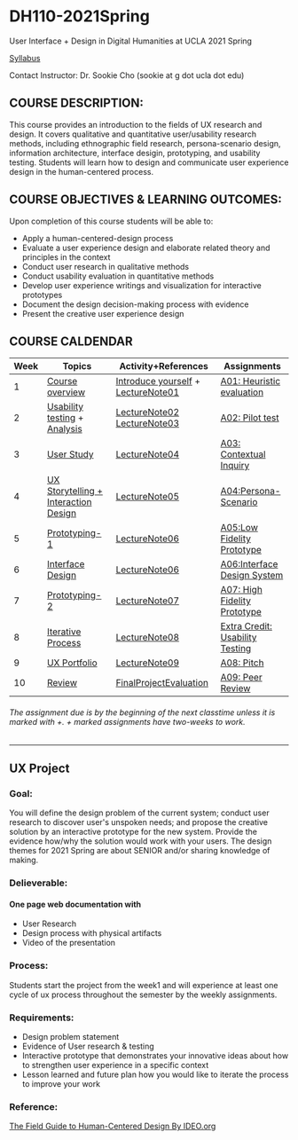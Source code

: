 # DH110-2021Spring
User Interface + Design in Digital Humanities at UCLA 2021 Spring

[Syllabus](https://docs.google.com/document/d/1ofN5BOdzg82V6ZdYl-NKfoVJDilvafDduac9yRfJ4_o/edit?usp=sharing)

Contact Instructor: Dr. Sookie Cho (sookie at g dot ucla dot edu)

## COURSE DESCRIPTION:
This course provides an introduction to the fields of UX research and design. It covers qualitative and quantitative user/usability research methods, including ethnographic field research, persona-scenario design, information architecture, interface desigin, prototyping, and usability testing. Students will learn how to design and communicate user experience design in the human-centered process.

## COURSE OBJECTIVES & LEARNING OUTCOMES:
Upon completion of this course students will be able to:
- Apply a human-centered-design process 
- Evaluate a user experience design and elaborate related theory and principles in the context
- Conduct user research in qualitative methods
- Conduct usability evaluation in quantitative methods
- Develop user experience writings and visualization for interactive prototypes
- Document the design decision-making process with evidence
- Present the creative user experience design

## COURSE CALDENDAR 

Week    |       Topics      |   Activity+References      |   Assignments 
--------|-------------------|--------------------------|------------------------
1       | [Course overview](https://drive.google.com/open?id=1oVQZCIJSUu5e9IBVJG0XQGA9aGxTNXvlD0jiTZBqODw) | [Introduce yourself](https://forms.gle/vkH1gcSYCFAmG1Z67) + [LectureNote01](https://github.com/UX-UI-Design-Lab/DH150-wikis/wiki/LectureNote01:-UX-principles---10-Heuristics)| [A01: Heuristic evaluation](https://drive.google.com/file/d/1osfn4W441-0e0JkM66creKbx06Rs8PBa/view?usp=sharing)
2       | [Usability testing](https://docs.google.com/presentation/d/1rzDBZPBcBIE8DxgI2FoMAPYTHSSJm7mfXalz5myL--g/edit?usp=sharing) + [Analysis](https://drive.google.com/open?id=1FMLgyzdr_VtYcuiiIAd6GQwp14QJq2hqoeGZMyXPQOE) | [LectureNote02](https://github.com/UX-UI-Design-Lab/DH150-wikis/wiki/LectureNote02:-Usability-testing) [LectureNote03](https://github.com/UX-UI-Design-Lab/DH150-wikis/wiki/LectureNote03:-UT-analysis) | [A02: Pilot test](https://drive.google.com/open?id=1eRsb4nMkKsG5oFfpSeJSskZLRldLUzOKnT1sWeyzrg4)
3       | [User Study](https://docs.google.com/presentation/d/1FYQf5P2qbtFi1OAA_ruUAFQdAxqdSTWXJOTQWKnQxE4/edit?usp=sharing) | [LectureNote04](https://github.com/UX-UI-Design-Lab/DH150-wikis/wiki/LectureNote04:-UX-research-methods) | [A03: Contextual Inquiry](https://drive.google.com/open?id=1aI4VAzWyX_lv9ct7wbr5dYYNEFFQiGBs5OA9u3lM9SE) 
4       | [UX Storytelling + Interaction Design](https://docs.google.com/presentation/d/14AK9jNvjPL8MqVEabd0AxZu92K8lrAuFOn8yCEtnlI0/edit?usp=sharing) | [LectureNote05](https://github.com/UX-UI-Design-Lab/DH150-wikis/wiki/LectureNote05:-UX-Storytelling) | [A04:Persona-Scenario](https://docs.google.com/document/d/1E6C7vnNjxS85XeHNsrg0c1LOKXAuDgF53jQJV6cceWc/edit?usp=sharing)
5       | [Prototyping-1](https://docs.google.com/presentation/d/1qOa9PBfOtO2GKHRncX8xuRG3eE2WS7X18muXufhD8aU/edit?usp=sharing)  | [LectureNote06](https://github.com/UX-UI-Design-Lab/DH150-wikis/wiki/LectureNote06:-Interface-Design) | [A05:Low Fidelity Prototype](https://docs.google.com/document/d/1yywiX303FbT4SA3UDE9Yg7Q1ehYvaMXJOYLF4cqscMs/edit?usp=sharing)
6       | [Interface Design](https://docs.google.com/presentation/d/1qOa9PBfOtO2GKHRncX8xuRG3eE2WS7X18muXufhD8aU/edit?usp=sharing)  | [LectureNote06](https://github.com/UX-UI-Design-Lab/DH150-wikis/wiki/LectureNote06:-Interface-Design) | [A06:Interface Design System](#)
7       | [Prototyping-2](https://docs.google.com/presentation/d/1NjSvzEgmwHWBggDxX9JiHq4bSkJdOhvG3_cRTDiFGhU/edit?usp=sharing) | [LectureNote07](https://github.com/UX-UI-Design-Lab/DH150-wikis/wiki/LectureNote07:-High-Fidelity-Prototype) | [A07: High Fidelity Prototype](https://docs.google.com/document/d/1LltO1JjHY3sNvBx4Td5mKKoV5-ZhzHtby1V2-4lPnSo/edit?usp=sharing)
8       | [Iterative Process](https://docs.google.com/presentation/d/1KdyeNSYpklUL-DrEW1b9cNoiee8j2727Htltk3Cp1Y8/edit?usp=sharing) | [LectureNote08](https://github.com/UX-UI-Design-Lab/DH150-wikis/wiki/LectureNote08:-Iterative-Process--Evaluations) | [Extra Credit: Usability Testing](#)
9       | [UX Portfolio](https://docs.google.com/presentation/d/1Db_THpHtLrG1aPdbeVjtdN65IbdqmRJEOICGHhH3_r0/edit?usp=sharing) | [LectureNote09](https://github.com/UX-UI-Design-Lab/DH150-wikis/wiki/LectureNote09:-web-documentation) | [A08: Pitch](https://docs.google.com/document/d/1mpoWvFlYYbBKdd1jH14gEwKGOi-H3TupgB4VlLTjx6M/edit?usp=sharing)
10      | [Review](https://docs.google.com/presentation/d/1ml4GIGeRMcHNlJj0sz9MQpsJMb06UYmdnH0YaHifVRA/edit?usp=sharing) | [FinalProjectEvaluation](#) | [A09: Peer Review](https://docs.google.com/document/d/1TVe194HGjYE4HpVKa6Q5PNX3Zoz0tlcoDeTfWflQwEw/edit?usp=sharing)


###### The assignment due is by the beginning of the next classtime unless it is marked with +. + marked assignments have two-weeks to work.

---

## UX Project 
### Goal:
You will define the design problem of the current system; conduct user research to discover user's unspoken needs; and propose the creative solution by an interactive prototype for the new system. Provide the evidence how/why the solution would work with your users. The design themes for 2021 Spring are about SENIOR and/or sharing knowledge of making. 

### Delieverable:
#### One page web documentation with
* User Research
* Design process with physical artifacts
* Video of the presentation

### Process:
Students start the project from the week1 and will experience at least one cycle of ux process throughout the semester by the weekly assignments. 

### Requirements: 
- Design problem statement
- Evidence of User research & testing
- Interactive prototype that demonstrates your innovative ideas about how to strengthen user experience in a specific context
- Lesson learned and future plan how you would like to iterate the process to improve your work

### Reference:
[The Field Guide to Human-Centered Design By IDEO.org](http://d1r3w4d5z5a88i.cloudfront.net/assets/guide/Field%20Guide%20to%20Human-Centered%20Design_IDEOorg_English-ee47a1ed4b91f3252115b83152828d7e.pdf)




